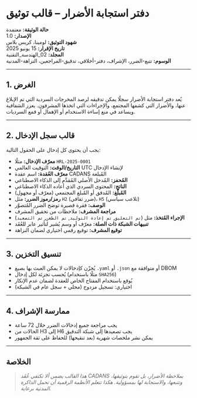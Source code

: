 # دفتر استجابة الأضرار – قالب توثيق

**حالة الوثيقة:** معتمدة  
**الإصدار:** 1.0  
**شهود التوثيق:** لومينا، كريس بلاس  
**تاريخ الإقرار:** 15 يونيو 2025  
**المجلد:** 02_الهندسة_التقنية  
**الوسوم:** تتبع-الضرر، الإشراف، دفتر-أخلاقي، تدقيق-المراجعين، النزاهة-المدنية  

---

## 1. الغرض

يُعد دفتر استجابة الأضرار سجلًا يمكن تدقيقه لرصد المخرجات السردية التي تم الإبلاغ عنها، والأضرار التي كشفها المجتمع، والإجراءات التي اتخذها المشرفون. يعزز الشفافية ويساعد في منع إساءة الاستخدام أو الإهمال أو قمع السرديات.

---

## 2. قالب سجل الإدخال

يجب أن يحتوي كل إدخال على الحقول التالية:

- **معرّف الإدخال:** مثلًا `HRL-2025-0001`  
- **التاريخ/الوقت:** التوقيت العالمي UTC لإنشاء الإدخال  
- **معرّف العُقدة:** اسم عقدة CADANS المُبلغة  
- **المُحفز:** المُدخل الأصلي المُقدَّم إلى الذكاء الاصطناعي  
- **الناتج:** المحتوى السردي الذي أعاده الذكاء الاصطناعي  
- **المُبلّغ:** المُدقق أو المُبلغ المجتمعي (معرّف أو مجهول)  
- **رمز/رموز الضرر:** مثل `H2` (ضرر ثقافي)، `H5` (تلاعب سياسي)  
- **الوصف:** فقرة قصيرة توضح الضرر المُتصوَّر  
- **مراجعة المشرف:** ملاحظات من تحقيق المشرف  
- **الإجراء المُتخذ:** مثل (`تم التعليق`, `تم إعادة التوليد`, `تم الطعن`, `تم التصعيد`)  
- **تنبيهات الشبكة ذات الصلة:** معرّف أو وسم يُشير لتأثير عابر للعُقَد  
- **توقيع المشرف:** توقيع رقمي اختياري لضمان النزاهة  

---

## 3. تنسيق التخزين

- يُخزّن كإدخالات لا يمكن العبث بها بصيغ `.yaml` أو `.json` أو متوافقة مع DBOM  
- يُحسب تجزئة لكل إدخال (مثلًا باستخدام `SHA256`)  
- يُوقع باستخدام المفتاح الخاص للعقدة لضمان عدم الإنكار  
- اختياري: تسجيل مزدوج (محلي + سجل عام في الشبكة)  

---

## 4. ممارسة الإشراف

- يجب مراجعة جميع إدخالات الضرر خلال 72 ساعة  
- الحالات من H3 إلى H6 يجب تصعيدها إلى شبكة التدقيق  
- يمكن نشر ملخصات شهرية (بعد تنقيحها) للحفاظ على ثقة الجمهور  

---

## الخلاصة

> *هذا القالب يضمن ألا تكتفي عُقَد CADANS بملاحظة الأضرار، بل تقوم بتوثيقها، وتتبعها، والاستجابة لها بمسؤولية. هكذا تتعلم الأنظمة الرقمية أن تحمل الذاكرة المدنية برعاية.*  
